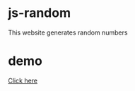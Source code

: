 # js-random
This website generates random numbers

# demo
<a href="https://www.github.com/thunder-coding/js-random/Random.html">Click here</a>
